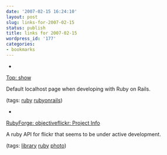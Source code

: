 ```yaml
---
date: '2007-02-15 16:24:10'
layout: post
slug: links-for-2007-02-15
status: publish
title: links for 2007-02-15
wordpress_id: '177'
categories:
- bookmarks
---
```



	
  *
		

[Top: show](http://127.0.0.1:3000/)


		

Default localhost page when developing with Ruby on Rails.


		

(tags: [ruby](http://del.icio.us/eob/ruby) [rubyonrails](http://del.icio.us/eob/rubyonrails))


	

	
  *
		

[RubyForge: objectiveflickr: Project Info](http://rubyforge.org/projects/objectiveflickr/)


		

A ruby API for flickr that seems to be under active development.


		

(tags: [library](http://del.icio.us/eob/library) [ruby](http://del.icio.us/eob/ruby) [photo](http://del.icio.us/eob/photo))


	



